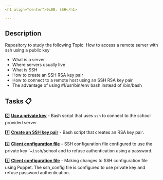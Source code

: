 ```yaml
---
<h1 align="center">0x0B. SSH</h1>

---
```


## Description
Repository to study the following Topic: How to access a remote server with ssh using a public key

- What is a server
- Where servers usually live
- What is SSH
- How to create an SSH RSA key pair
- How to connect to a remote host using an SSH RSA key pair
- The advantage of using #!/usr/bin/env bash instead of /bin/bash

## Tasks :clipboard:

:zero: **[Use a private key](../0-use_a_private_key)**
       - Bash script that uses `ssh` to connect to the school provided server.

:one: **[Create an SSH key pair](../1-create_ssh_key_pair)**
      - Bash script that creates an RSA key pair.

:two: **[Client configuration file](../2-ssh_config)**
      - SSH configuration file configured to use the private key `~/.ssh/school and to refuse authentication using a password.

:four: **[Client configuration file](../100-puppet_ssh_config.pp)** 
       - Making changes to SSH configuration file using Puppet. The ssh_config file is configured to use private key and refuse password authentication.
